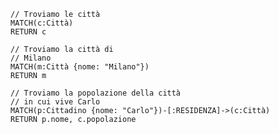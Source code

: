     // Troviamo le città
    MATCH(c:Città)
    RETURN c

    // Troviamo la città di
    // Milano
    MATCH(m:Città {nome: "Milano"})
    RETURN m

    // Troviamo la popolazione della città
    // in cui vive Carlo
    MATCH(p:Cittadino {nome: "Carlo"})-[:RESIDENZA]->(c:Città)
    RETURN p.nome, c.popolazione